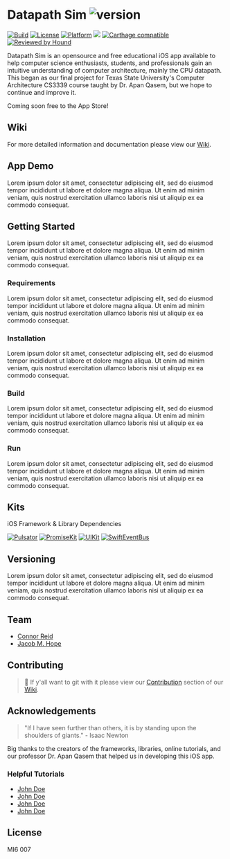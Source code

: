 Datapath Sim ![version](https://img.shields.io/badge/version-1.0.0-lightblue.svg)
===
[![Build](https://img.shields.io/badge/build-passing-yellow.svg)](https://github.com/Carthage/Carthage)
[![License](https://img.shields.io/badge/license-MI6_007-black.svg)](https://github.com/Carthage/Carthage)
[![Platform](https://img.shields.io/badge/Platform-iOS-lightgray.svg)]()
<img src="https://img.shields.io/badge/Swift-5.0.1-orange.svg">
[![Carthage compatible](https://img.shields.io/badge/Carthage-compatible-4BC51D.svg?style=flat)](https://github.com/Carthage/Carthage)
[![Reviewed by Hound](https://img.shields.io/badge/Reviewed_by-Hound-8E64B0.svg)](https://houndci.com)

Datapath Sim is an opensource and free educational iOS app available to help computer science enthusiasts, students, and professionals gain an intuitive understanding of computer architecture, mainly the CPU datapath. This began as our final project for Texas State University's Computer Architecture CS3339 course taught by Dr. Apan Qasem, but we hope to continue and improve it.

Coming soon free to the App Store!

## Wiki
For more detailed information and documentation please view our [Wiki]().

## App Demo
Lorem ipsum dolor sit amet, consectetur adipiscing elit, sed do eiusmod tempor incididunt ut labore et dolore magna aliqua. Ut enim ad minim veniam, quis nostrud exercitation ullamco laboris nisi ut aliquip ex ea commodo consequat.

## Getting Started
Lorem ipsum dolor sit amet, consectetur adipiscing elit, sed do eiusmod tempor incididunt ut labore et dolore magna aliqua. Ut enim ad minim veniam, quis nostrud exercitation ullamco laboris nisi ut aliquip ex ea commodo consequat.

### Requirements
Lorem ipsum dolor sit amet, consectetur adipiscing elit, sed do eiusmod tempor incididunt ut labore et dolore magna aliqua. Ut enim ad minim veniam, quis nostrud exercitation ullamco laboris nisi ut aliquip ex ea commodo consequat.

### Installation
Lorem ipsum dolor sit amet, consectetur adipiscing elit, sed do eiusmod tempor incididunt ut labore et dolore magna aliqua. Ut enim ad minim veniam, quis nostrud exercitation ullamco laboris nisi ut aliquip ex ea commodo consequat.

### Build
Lorem ipsum dolor sit amet, consectetur adipiscing elit, sed do eiusmod tempor incididunt ut labore et dolore magna aliqua. Ut enim ad minim veniam, quis nostrud exercitation ullamco laboris nisi ut aliquip ex ea commodo consequat.

### Run
Lorem ipsum dolor sit amet, consectetur adipiscing elit, sed do eiusmod tempor incididunt ut labore et dolore magna aliqua. Ut enim ad minim veniam, quis nostrud exercitation ullamco laboris nisi ut aliquip ex ea commodo consequat.

## Kits
iOS Framework & Library Dependencies

[![Pulsator](https://img.shields.io/badge/Pulsator-0.5.3-lightblue.svg)](https://github.com/shu223/Pulsator)
[![PromiseKit](https://img.shields.io/badge/PromiseKit-6.8.4-lightblue.svg)](https://github.com/mxcl/PromiseKit)
[![UIKit](https://img.shields.io/badge/PromiseKit_UIKit-3.1.0-lightblue.svg)](https://github.com/PromiseKit/UIKit)
[![SwiftEventBus](https://img.shields.io/badge/Swift_Event_Bus-5.0.0-lightblue.svg)](https://github.com/cesarferreira/SwiftEventBus)

## Versioning
Lorem ipsum dolor sit amet, consectetur adipiscing elit, sed do eiusmod tempor incididunt ut labore et dolore magna aliqua. Ut enim ad minim veniam, quis nostrud exercitation ullamco laboris nisi ut aliquip ex ea commodo consequat.

## Team
* [Connor Reid](https://github.com/creidatx)
* [Jacob M. Hope](http://www.jacobmhope.com)

## Contributing
> 🤠 If y'all want to git with it please view our [Contribution]() section of our [Wiki]().

## Acknowledgements
> "If I have seen further than others, it is by standing upon the shoulders of giants." - Isaac Newton

Big thanks to the creators of the frameworks, libraries, online tutorials, and our professor Dr. Apan Qasem that helped us in developing this iOS app.

### Helpful Tutorials
* [John Doe](www.google.com) 
* [John Doe](www.google.com) 
* [John Doe](www.google.com) 
* [John Doe](www.google.com) 


## License
MI6 007 
